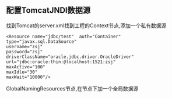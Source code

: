 ## 配置TomcatJNDI数据源
找到Tomcat的server.xml找到工程的Context节点,添加一个私有数据源

    <Resource name="jdbc/test"  auth="Container"
    type="javax.sql.DataSource"
    username="zsj" 
    password="zsj"
    driverClassName="oracle.jdbc.driver.OracleDriver" 
    url="jdbc:oracle:thin:@localhost:1521:zsj" 
    maxActive="100" 
    maxIdle="30" 
    maxWait="10000"/>

GlobalNamingResources节点,在节点下加一个全局数据源 

